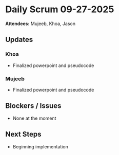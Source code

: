 # Daily Scrum 09-27-2025
**Attendees:** Mujeeb, Khoa, Jason

## Updates

### Khoa
- Finalized powerpoint and pseudocode

### Mujeeb
- Finalized powerpoint and pseudocode


## Blockers / Issues
- None at the moment

## Next Steps
- Beginning implementation
